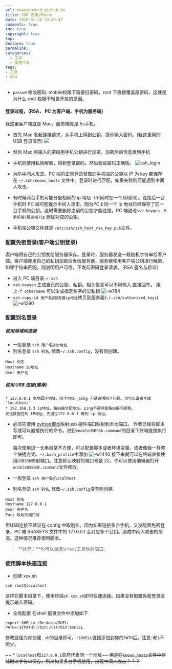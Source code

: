 ```yaml
---
url: roastduckcd.github.io
title: SSH 连接iPhone
date: 2019-01-28 13:43:47
comments: true
toc: true
copyright: true
top: 
declare: true
permalink:
categories:
  - 工具
  - 实用工具
tags: 
- 工具
- SSH
---
```


* `passwd` 修改密码: mobile权限下需要旧密码，root 下直接覆盖原密码，这就是为什么 root 权限不轻易开放的原因。
<!--more-->
#### 登录过程，（RSA， PC 为客户端，手机为服务端）
我这里客户端就是 Mac，服务端就是 5s手机。
* 首先 Mac 发起连接请求，从手机上得到公钥。提示输入密码。(我这里用的 USB 登录演示)
![](https://i.loli.net/2019/01/28/5c4f05cb710aa.jpg)
* 然后 Mac 将输入的密码用手机公钥进行加密，加密后的信息发到手机
* 手机则使用私钥解密，得到登录密码。然后验证密码正确性。
![ssh_login](https://i.loli.net/2019/01/28/5c4f05cb72cbb.gif)


* 为防[中间人攻击](https://roastduckcd.github.io/2019/01/28/中间人攻击/#more)，PC 端将正常登录获取的手机端的公钥以 IP 为 key 都保存在 `~/.ssh/known_hosts` 文件中。登录时进行匹配，如果失败则可能遇到中间人攻击。
* 有时候两台手机可能分配相同的 ip 地址（不同时在一个局域网）。连接后一台手机时 PC 端可能提示中间人攻击。因为PC上同一个 ip 地址已经保存了前一台手机的公钥。这时需要删除之前的公钥才能连接。PC 端通过`ssh-keygen -R 手机端(服务端)ip` 删除对应的公钥。
* 手机端公钥文件就是 `/etc/ssh/ssh_host_rsa_key.pub`文件。
### 配置免密登录(客户端公钥登录)
客户端将自己的公钥发给服务器保存。登录时，服务器发送一段随机字符串给客户端。客户端使用自己的私钥加密后发给服务器，服务器使用客户端公钥进行解密，如果字符串匹配。则说明用户可信，不发起密码登录请求。（RSA 签名与验证）
* 进入 PC 端目录`~/.ssh`
* `ssh-keygen` 生成自己的公钥、私钥。相关信息可以不用输入,直接回车。
跟上`-f othername` 可以生成指定名字的公私钥 ![-w784](https://i.loli.net/2019/01/28/5c4f05cbdc631.jpg)
* `ssh-copy-id 用户名@服务器ip地址`拷贝到服务器(`~/.ssh/authorized_keys`)
![-w1290](https://i.loli.net/2019/01/28/5c4f05cbd2c30.jpg)

### 配置别名登录
##### 使用局域网连接
* 一般登录 `ssh 用户名@ip地址`
* 别名登录 `ssh 别名`, 修改`~/.ssh.config`，没有则创建。

```
Host 别名
Hostname ip地址 
User 用户名
```
##### 使用 USB 连接(推荐)
```
* 127.0.0.1 本地回环地址，网卡地址。ping 不通说明网卡问题。也可以直接写成`localhost`
* 192.168.1.3 ip地址，路由器分配地址。ping不通可能路由器问题等。
发送数据包到 IP地址，先通过127.0.0.1 再到 ip 地址。
```
* 必须先使用 [python脚本](https://github.com/zqxiaojin/sshToIOS)映射usb 硬件端口映射到本地端口。
作者已经将脚本写成可以直接执行的命令。进到`enableUSBSSh.command`的目录下终端直接执行即可。

   每次使用进一长串目录不方便，可以配置脚本或者环境变量。或者像我一样整个快捷方式。`~/.bash_profile`中添加
![-w1440](https://i.loli.net/2019/01/28/5c4f05cba16db.jpg)
接下来就可以在终端直接使用`USBSSH`映射端口。注意默认映射的端口号是 22。你可以使用编辑器打开`enableUSBSSh.command`文件修改。
* 一般登录 `ssh 用户名@localhost`
* 别名登录 `ssh 别名`, 修改`~/.ssh.config`没有则创建。
```
Host 别名
Hostname 127.0.0.1
User 用户名
Port 映射的端口号
```
但USB连接不建议在 config 中取别名。因为如果链接多台手机，又没配置免密登录，PC 端 RSAKEYS 文件中的 127.0.0.1 会对应多个公钥。造成中间人攻击的情况。这种情况推荐使用脚本。

>**补充：**也可以百度`iProxy`工具映射端口。

### 使用脚本快速连接
* 创建 xxx.sh

```
ssh root@localhost
```
这样在脚本目录下，使用终端`sh xxx.sh`即可快速连接。如果没有配置免密登录会提示输入密码。
* 全局配置
在shell 配置文件中添加如下
```
export SHELL=~/Desktop/SHELL
PATH=:${PATH}:/bin:/usr/bin:$SHELL
```
修改路径为你创建 `.sh`的目录即可。`:$SHELL`直接添加到你的`PATH`后。注意`:`和`$`不能少。


~~ * `localhost`和`127.0.0.1`虽然代表同一个地址~~
~~但是在`known_hosts`文件中存储时以字符串保存。所以如~~果~~多台手机使用，出现中间人攻击？？？~~
    